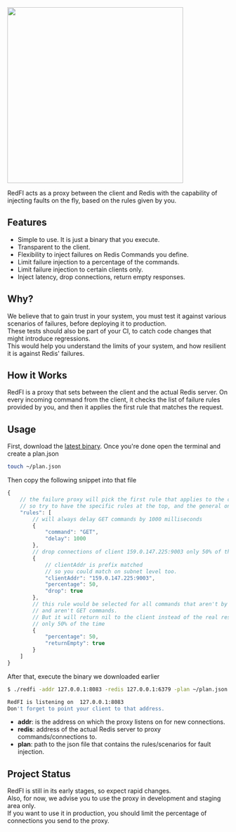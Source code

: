 <img src="https://raw.githubusercontent.com/redfi/redfi/master/static/redfi@2x.png" width="400px">

RedFI acts as a proxy between the client and Redis with the capability
of injecting faults on the fly, based on the rules given by you.

## Features
- Simple to use. It is just a binary that you execute.
- Transparent to the client.
- Flexibility to inject failures on Redis Commands you define.
- Limit failure injection to a percentage of the commands.
- Limit failure injection to certain clients only.
- Inject latency, drop connections, return empty responses.

## Why?
We believe that to gain trust in your system,
you must test it against various scenarios of failures, before deploying it to production.  
These tests should also be part of your CI, to catch code changes that might introduce regressions.  
This would help you understand the limits of your system, and how resilient it is against Redis' failures.

## How it Works
RedFI is a proxy that sets between the client and the actual Redis server.
On every incoming command from the client,
it checks the list of failure rules provided by you, and then it applies the first rule that matches the request.

## Usage
First, download the [latest binary](https://github.com/redfi/redfi/releases/tag/v0.1).
Once you're done open the terminal and create a plan.json
```bash
touch ~/plan.json
```

Then copy the following snippet into that file
```javascript
{
    // the failure proxy will pick the first rule that applies to the client request
    // so try to have the specific rules at the top, and the general ones at the bottom
    "rules": [
        // will always delay GET commands by 1000 milliseconds
        {
            "command": "GET",
            "delay": 1000
        },
        // drop connections of client 159.0.147.225:9003 only 50% of the time
        {
            // clientAddr is prefix matched
            // so you could match on subnet level too.
            "clientAddr": "159.0.147.225:9003",
            "percentage": 50,
            "drop": true
        },
        // this rule would be selected for all commands that aren't by 159.0.147.225:9003
        // and aren't GET commands.
        // But it will return nil to the client instead of the real response
        // only 50% of the time
        {
            "percentage": 50,
            "returnEmpty": true
        }
    ]
}
```

After that, execute the binary we downloaded earlier
```bash
$ ./redfi -addr 127.0.0.1:8083 -redis 127.0.0.1:6379 -plan ~/plan.json

RedFI is listening on  127.0.0.1:8083
Don't forget to point your client to that address.
```
- **addr**: is the address on which the proxy listens on for new connections.
- **redis**: address of the actual Redis server to proxy commands/connections to.
- **plan**: path to the json file that contains the rules/scenarios for fault injection.


## Project Status
RedFI is still in its early stages, so expect rapid changes.  
Also, for now, we advise you to use the proxy in development and staging area only.  
If you want to use it in production, you should limit the percentage of connections you send to the proxy.